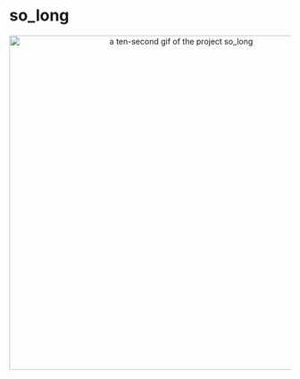 # so_long

<div align="center">
  <img src="https://github.com/farshadahmadian/so_long/assets/117720346/361e8907-77ba-4e1d-bd88-1a4e001a52c5" alt="a ten-second gif of the project so_long" width="600" />
</div>
